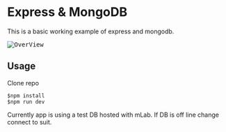 # Express & MongoDB
This is a basic working example of express and mongodb.

<kbd>![OverView](https://i.gyazo.com/e5f9761cf143d02e843f0465ced038d7.png)</kbd>

## Usage
Clone repo
```
$npm install
$npm run dev
```
Currently app is using a test DB hosted with mLab. If DB is off line change connect to suit.
